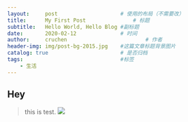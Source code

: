 ```yaml
---
layout:     post   				    # 使用的布局（不需要改）
title:      My First Post 				# 标题 
subtitle:   Hello World, Hello Blog #副标题
date:       2020-02-12 				# 时间
author:     cruchen 						# 作者
header-img: img/post-bg-2015.jpg 	#这篇文章标题背景图片
catalog: true 						# 是否归档
tags:								#标签
    - 生活
---
```

## Hey
>this is test.
![](http://i2.tiimg.com/709473/edbe59d1e6eba6ba.jpg)
